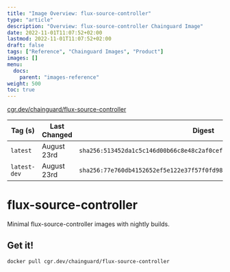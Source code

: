 ```yaml
---
title: "Image Overview: flux-source-controller"
type: "article"
description: "Overview: flux-source-controller Chainguard Image"
date: 2022-11-01T11:07:52+02:00
lastmod: 2022-11-01T11:07:52+02:00
draft: false
tags: ["Reference", "Chainguard Images", "Product"]
images: []
menu:
  docs:
    parent: "images-reference"
weight: 500
toc: true
---
```


[cgr.dev/chainguard/flux-source-controller](https://github.com/chainguard-images/images/tree/main/images/flux-source-controller)

| Tag (s)       | Last Changed | Digest                                                                    |
|---------------|--------------|---------------------------------------------------------------------------|
|  `latest`     | August 23rd  | `sha256:513452da1c5c146d00b66c8e48c2af0cef692ef60f02a11d076ed492cc59e89a` |
|  `latest-dev` | August 23rd  | `sha256:77e760db4152652ef5e122e37f57f0fd98a51434ab4cb5b93da4ac476d58814e` |

# flux-source-controller

Minimal flux-source-controller images with nightly builds.

## Get it!

```shell
docker pull cgr.dev/chainguard/flux-source-controller
```
